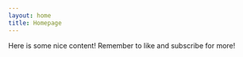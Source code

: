 ```yaml
---
layout: home
title: Homepage
---
```


Here is some nice content!
Remember to like and subscribe for more!
